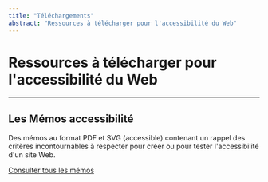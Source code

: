 ```yaml
---
title: "Téléchargements"
abstract: "Ressources à télécharger pour l'accessibilité du Web"
---
```


# Ressources à télécharger pour l'accessibilité du Web

<hr>

## Les Mémos accessibilité

Des mémos au format PDF et SVG (accessible) contenant un rappel des critères incontournables à respecter pour créer ou pour tester l'accessibilité d'un site Web.

[Consulter tous les mémos](../../../articles/memo-accessibilite/)
